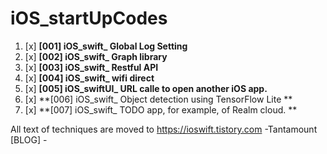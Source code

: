 # iOS_startUpCodes

1. [x] **[001] iOS_swift_ Global Log Setting**
2. [x] **[002] iOS_swift_ Graph library**
3. [x] **[003] iOS_swift_ Restful API**
4. [x] **[004] iOS_swift_ wifi direct**
5. [x] **[005] iOS_swiftUI_ URL calle to open another iOS app.**
6. [x] **[006] iOS_swift_ Object detection using TensorFlow Lite **
7. [x] **[007] iOS_swift_ TODO app, for example, of Realm cloud. **

All text of techniques are moved to https://ioswift.tistory.com  -Tantamount [BLOG] -
